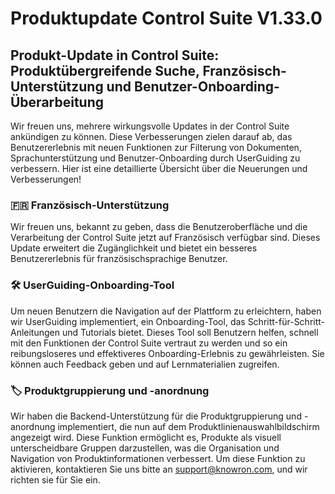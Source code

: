 # Produktupdate Control Suite V1.33.0

## Produkt-Update in Control Suite: Produktübergreifende Suche, Französisch-Unterstützung und Benutzer-Onboarding-Überarbeitung

Wir freuen uns, mehrere wirkungsvolle Updates in der Control Suite ankündigen zu können. Diese Verbesserungen zielen darauf ab, das Benutzererlebnis mit neuen Funktionen zur Filterung von Dokumenten, Sprachunterstützung und Benutzer-Onboarding durch UserGuiding zu verbessern. Hier ist eine detaillierte Übersicht über die Neuerungen und Verbesserungen!

### 🇫🇷 **Französisch-Unterstützung**

Wir freuen uns, bekannt zu geben, dass die Benutzeroberfläche und die Verarbeitung der Control Suite jetzt auf Französisch verfügbar sind. Dieses Update erweitert die Zugänglichkeit und bietet ein besseres Benutzererlebnis für französischsprachige Benutzer.

### 🛠️ **UserGuiding-Onboarding-Tool**

Um neuen Benutzern die Navigation auf der Plattform zu erleichtern, haben wir UserGuiding implementiert, ein Onboarding-Tool, das Schritt-für-Schritt-Anleitungen und Tutorials bietet. Dieses Tool soll Benutzern helfen, schnell mit den Funktionen der Control Suite vertraut zu werden und so ein reibungsloseres und effektiveres Onboarding-Erlebnis zu gewährleisten. Sie können auch Feedback geben und auf Lernmaterialien zugreifen.

### 🏷️ **Produktgruppierung und -anordnung**

Wir haben die Backend-Unterstützung für die Produktgruppierung und -anordnung implementiert, die nun auf dem Produktlinienauswahlbildschirm angezeigt wird. Diese Funktion ermöglicht es, Produkte als visuell unterscheidbare Gruppen darzustellen, was die Organisation und Navigation von Produktinformationen verbessert. Um diese Funktion zu aktivieren, kontaktieren Sie uns bitte an [support@knowron.com](mailto:support@knowron.com), und wir richten sie für Sie ein.



